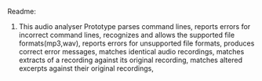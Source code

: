 Readme:


1.  This audio analyser Prototype
        parses command lines,
        reports errors for incorrect command lines,
        recognizes and allows the supported file formats(mp3,wav),
        reports errors for unsupported file formats,
        produces correct error messages,
        matches identical audio recordings,
        matches extracts of a recording against its original recording,
        matches altered excerpts against their original recordings,
